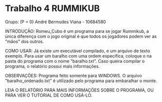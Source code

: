 # Trabalho 4 RUMMIKUB
Grupo: 
(P = 0) André Bermudes Viana - 10684580

INTRODUÇÃO:
Romeu_Cubo é um programa para se jogar Rummikub, a única diferença com o jogo original é que todos os jogadores podem ver as "mãos" dos outros.

COMO USAR:
Já existe um executável compilado, e um arquivo de texto exemplo.
Para usar um baralho com uma ordem específica, coloque o na pasta do programa com o nome "baralho.txt".
Caso queira compilar o programa, o relatório possui mais informações.

OBSERVAÇÕES:
Programa feito somente para WINDOWS.
O arquivo "baralho_ordenado.txt" é utilizado pelo programa para embaralhar o monte.

LEIA O RELATÓRIO PARA MAIS INFORMAÇÕES SOBRE O PROGRAMA, OU PARA VER O TUTORIAL DE COMO USÁ-LO.